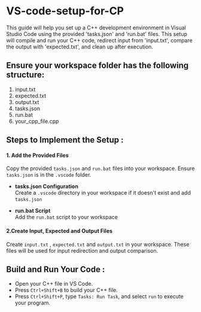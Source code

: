 # VS-code-setup-for-CP
This guide will help you set up a C++ development environment in Visual Studio Code using the provided 'tasks.json' and 'run.bat' files. This setup will compile and run your C++ code, redirect input from 'input.txt', compare the output with 'expected.txt', and clean up after execution.
<br>
## Ensure your workspace folder has the following structure:
1. input.txt<br>
2. expected.txt<br>
3. output.txt<br>
4. tasks.json<br>
5. run.bat<br>
6. your_cpp_file.cpp
## Steps to Implement the Setup :
#### 1. **Add the Provided Files**<br>
Copy the provided `tasks.json` and `run.bat` files into your workspace. Ensure `tasks.json` is in the `.vscode` folder.<br>
- **tasks.json Configuration**<br>
Create a `.vscode` directory in your workspace if it doesn't exist and add `tasks.json`<br>
+ **run.bat Script**<br>
Add the `run.bat` script to your workspace<br>
#### 2.**Create Input, Expected and Output Files**
Create `input.txt` , `expected.txt` and `output.txt` in your workspace. These files will be used for input redirection and output comparison.
## Build and Run Your Code :

- Open your C++ file in VS Code.
- Press `Ctrl+Shift+B` to build your C++ file.
- Press `Ctrl+Shift+P`, type `Tasks: Run Task`, and select `run` to execute your program.
